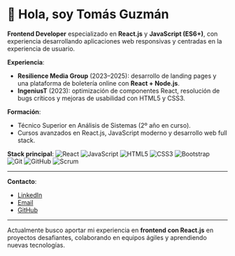 # 👋 Hola, soy Tomás Guzmán

 **Frontend Developer** especializado en **React.js** y **JavaScript (ES6+)**, con experiencia desarrollando aplicaciones web responsivas y centradas en la experiencia de usuario.  

 **Experiencia**:
- **Resilience Media Group** (2023–2025): desarrollo de landing pages y una plataforma de boletería online con **React + Node.js**.  
- **IngeniusT** (2023): optimización de componentes React, resolución de bugs críticos y mejoras de usabilidad con HTML5 y CSS3.  

 **Formación**:
- Técnico Superior en Análisis de Sistemas (2º año en curso).  
- Cursos avanzados en React.js, JavaScript moderno y desarrollo web full stack.  

 **Stack principal**:
![React](https://img.shields.io/badge/React-20232A?style=for-the-badge&logo=react&logoColor=61DAFB) 
![JavaScript](https://img.shields.io/badge/JavaScript-323330?style=for-the-badge&logo=javascript&logoColor=F7DF1E) 
![HTML5](https://img.shields.io/badge/HTML5-E34F26?style=for-the-badge&logo=html5&logoColor=white) 
![CSS3](https://img.shields.io/badge/CSS3-1572B6?style=for-the-badge&logo=css3&logoColor=white) 
![Bootstrap](https://img.shields.io/badge/Bootstrap-563D7C?style=for-the-badge&logo=bootstrap&logoColor=white)  
![Git](https://img.shields.io/badge/Git-F05032?style=for-the-badge&logo=git&logoColor=white) 
![GitHub](https://img.shields.io/badge/GitHub-181717?style=for-the-badge&logo=github&logoColor=white) 
![Scrum](https://img.shields.io/badge/Scrum-6DB33F?style=for-the-badge&logo=scrumalliance&logoColor=white)

---

 **Contacto**:
- [LinkedIn](https://www.linkedin.com/in/tomasgz7)  
- [Email](mailto:tomasgz.dev@gmail.com)  
- [GitHub](https://github.com/tomasgz7)  

---

 Actualmente busco aportar mi experiencia en **frontend con React.js** en proyectos desafiantes, colaborando en equipos ágiles y aprendiendo nuevas tecnologías.  
